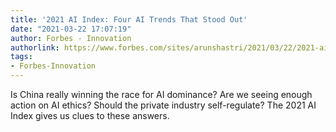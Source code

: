 ```yaml
---
title: '2021 AI Index: Four AI Trends That Stood Out'
date: "2021-03-22 17:07:19"
author: Forbes - Innovation
authorlink: https://www.forbes.com/sites/arunshastri/2021/03/22/2021-ai-index-four-ai-trends-that-stood-out/
tags:
- Forbes-Innovation
---
```

Is China really winning the race for AI dominance? Are we seeing enough action on AI ethics? Should the private industry self-regulate? The 2021 AI Index gives us clues to these answers.